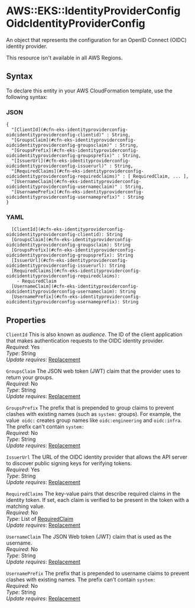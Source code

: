 # AWS::EKS::IdentityProviderConfig OidcIdentityProviderConfig<a name="aws-properties-eks-identityproviderconfig-oidcidentityproviderconfig"></a>

An object that represents the configuration for an OpenID Connect \(OIDC\) identity provider\.

This resource isn't available in all AWS Regions\.

## Syntax<a name="aws-properties-eks-identityproviderconfig-oidcidentityproviderconfig-syntax"></a>

To declare this entity in your AWS CloudFormation template, use the following syntax:

### JSON<a name="aws-properties-eks-identityproviderconfig-oidcidentityproviderconfig-syntax.json"></a>

```
{
  "[ClientId](#cfn-eks-identityproviderconfig-oidcidentityproviderconfig-clientid)" : String,
  "[GroupsClaim](#cfn-eks-identityproviderconfig-oidcidentityproviderconfig-groupsclaim)" : String,
  "[GroupsPrefix](#cfn-eks-identityproviderconfig-oidcidentityproviderconfig-groupsprefix)" : String,
  "[IssuerUrl](#cfn-eks-identityproviderconfig-oidcidentityproviderconfig-issuerurl)" : String,
  "[RequiredClaims](#cfn-eks-identityproviderconfig-oidcidentityproviderconfig-requiredclaims)" : [ RequiredClaim, ... ],
  "[UsernameClaim](#cfn-eks-identityproviderconfig-oidcidentityproviderconfig-usernameclaim)" : String,
  "[UsernamePrefix](#cfn-eks-identityproviderconfig-oidcidentityproviderconfig-usernameprefix)" : String
}
```

### YAML<a name="aws-properties-eks-identityproviderconfig-oidcidentityproviderconfig-syntax.yaml"></a>

```
  [ClientId](#cfn-eks-identityproviderconfig-oidcidentityproviderconfig-clientid): String
  [GroupsClaim](#cfn-eks-identityproviderconfig-oidcidentityproviderconfig-groupsclaim): String
  [GroupsPrefix](#cfn-eks-identityproviderconfig-oidcidentityproviderconfig-groupsprefix): String
  [IssuerUrl](#cfn-eks-identityproviderconfig-oidcidentityproviderconfig-issuerurl): String
  [RequiredClaims](#cfn-eks-identityproviderconfig-oidcidentityproviderconfig-requiredclaims): 
    - RequiredClaim
  [UsernameClaim](#cfn-eks-identityproviderconfig-oidcidentityproviderconfig-usernameclaim): String
  [UsernamePrefix](#cfn-eks-identityproviderconfig-oidcidentityproviderconfig-usernameprefix): String
```

## Properties<a name="aws-properties-eks-identityproviderconfig-oidcidentityproviderconfig-properties"></a>

`ClientId`  <a name="cfn-eks-identityproviderconfig-oidcidentityproviderconfig-clientid"></a>
This is also known as *audience*\. The ID of the client application that makes authentication requests to the OIDC identity provider\.  
*Required*: Yes  
*Type*: String  
*Update requires*: [Replacement](https://docs.aws.amazon.com/AWSCloudFormation/latest/UserGuide/using-cfn-updating-stacks-update-behaviors.html#update-replacement)

`GroupsClaim`  <a name="cfn-eks-identityproviderconfig-oidcidentityproviderconfig-groupsclaim"></a>
The JSON web token \(JWT\) claim that the provider uses to return your groups\.  
*Required*: No  
*Type*: String  
*Update requires*: [Replacement](https://docs.aws.amazon.com/AWSCloudFormation/latest/UserGuide/using-cfn-updating-stacks-update-behaviors.html#update-replacement)

`GroupsPrefix`  <a name="cfn-eks-identityproviderconfig-oidcidentityproviderconfig-groupsprefix"></a>
The prefix that is prepended to group claims to prevent clashes with existing names \(such as `system:` groups\)\. For example, the value` oidc:` creates group names like `oidc:engineering` and `oidc:infra`\. The prefix can't contain `system:`   
*Required*: No  
*Type*: String  
*Update requires*: [Replacement](https://docs.aws.amazon.com/AWSCloudFormation/latest/UserGuide/using-cfn-updating-stacks-update-behaviors.html#update-replacement)

`IssuerUrl`  <a name="cfn-eks-identityproviderconfig-oidcidentityproviderconfig-issuerurl"></a>
The URL of the OIDC identity provider that allows the API server to discover public signing keys for verifying tokens\.  
*Required*: Yes  
*Type*: String  
*Update requires*: [Replacement](https://docs.aws.amazon.com/AWSCloudFormation/latest/UserGuide/using-cfn-updating-stacks-update-behaviors.html#update-replacement)

`RequiredClaims`  <a name="cfn-eks-identityproviderconfig-oidcidentityproviderconfig-requiredclaims"></a>
The key\-value pairs that describe required claims in the identity token\. If set, each claim is verified to be present in the token with a matching value\.  
*Required*: No  
*Type*: List of [RequiredClaim](aws-properties-eks-identityproviderconfig-requiredclaim.md)  
*Update requires*: [Replacement](https://docs.aws.amazon.com/AWSCloudFormation/latest/UserGuide/using-cfn-updating-stacks-update-behaviors.html#update-replacement)

`UsernameClaim`  <a name="cfn-eks-identityproviderconfig-oidcidentityproviderconfig-usernameclaim"></a>
The JSON Web token \(JWT\) claim that is used as the username\.  
*Required*: No  
*Type*: String  
*Update requires*: [Replacement](https://docs.aws.amazon.com/AWSCloudFormation/latest/UserGuide/using-cfn-updating-stacks-update-behaviors.html#update-replacement)

`UsernamePrefix`  <a name="cfn-eks-identityproviderconfig-oidcidentityproviderconfig-usernameprefix"></a>
The prefix that is prepended to username claims to prevent clashes with existing names\. The prefix can't contain `system:`   
*Required*: No  
*Type*: String  
*Update requires*: [Replacement](https://docs.aws.amazon.com/AWSCloudFormation/latest/UserGuide/using-cfn-updating-stacks-update-behaviors.html#update-replacement)